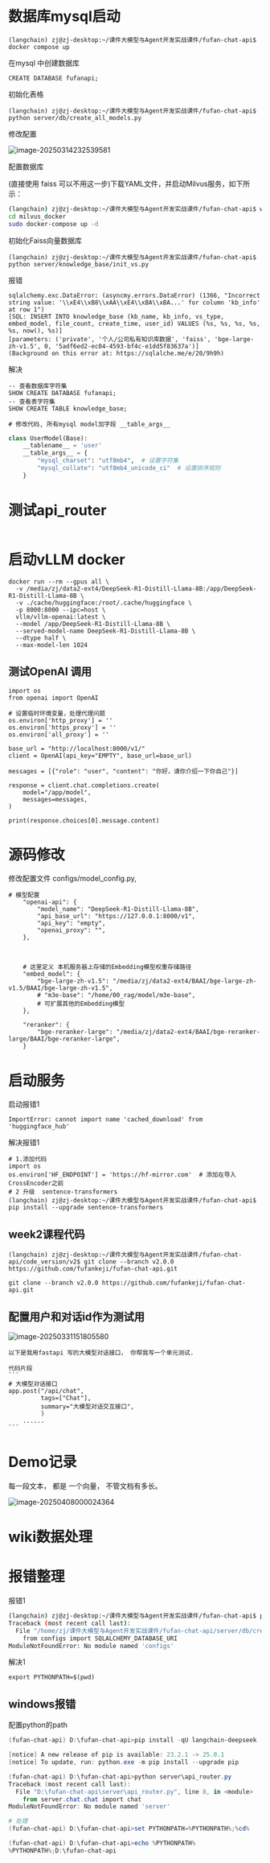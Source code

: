 

# 数据库mysql启动

```shell
(langchain) zj@zj-desktop:~/课件大模型与Agent开发实战课件/fufan-chat-api$ docker compose up
```

在mysql 中创建数据库

```
CREATE DATABASE fufanapi;
```

初始化表格

```
(langchain) zj@zj-desktop:~/课件大模型与Agent开发实战课件/fufan-chat-api$ python server/db/create_all_models.py
```

修改配置

![image-20250314232539581](md-images/image-20250314232539581.png)

配置数据库

(直接使用 faiss 可以不用这一步)下载YAML文件，并启动Milvus服务，如下所示：

```bash
(langchain) zj@zj-desktop:~/课件大模型与Agent开发实战课件/fufan-chat-api$ wget https://github.com/milvus-io/milvus/releases/download/v2.2.16/milvus-standalone-docker-compose.yml -O milvus_docker/docker-compose.yml
cd milvus_docker
sudo docker-compose up -d
```



初始化Faiss向量数据库

```
(langchain) zj@zj-desktop:~/课件大模型与Agent开发实战课件/fufan-chat-api$ python server/knowledge_base/init_vs.py
```

报错

```
sqlalchemy.exc.DataError: (asyncmy.errors.DataError) (1366, "Incorrect string value: '\\xE4\\xB8\\xAA\\xE4\\xBA\\xBA...' for column 'kb_info' at row 1")
[SQL: INSERT INTO knowledge_base (kb_name, kb_info, vs_type, embed_model, file_count, create_time, user_id) VALUES (%s, %s, %s, %s, %s, now(), %s)]
[parameters: ('private', '个人/公司私有知识库数据', 'faiss', 'bge-large-zh-v1.5', 0, '5adf6ed2-ec04-4593-bf4c-e1dd5f83637a')]
(Background on this error at: https://sqlalche.me/e/20/9h9h)
```

解决

```
-- 查看数据库字符集
SHOW CREATE DATABASE fufanapi;
-- 查看表字符集
SHOW CREATE TABLE knowledge_base;

# 修改代码, 所有mysql model加字段 __table_args__

```

```python
class UserModel(Base):
    __tablename__ = 'user'
    __table_args__ = {
        "mysql_charset": "utf8mb4",  # 设置字符集
        "mysql_collate": "utf8mb4_unicode_ci"  # 设置排序规则
    }
```

# 测试api_router

```

```



# 启动vLLM docker

```
docker run --rm --gpus all \
  -v /media/zj/data2-ext4/DeepSeek-R1-Distill-Llama-8B:/app/DeepSeek-R1-Distill-Llama-8B \
  -v ./cache/huggingface:/root/.cache/huggingface \
  -p 8000:8000 --ipc=host \
  vllm/vllm-openai:latest \
  --model /app/DeepSeek-R1-Distill-Llama-8B \
  --served-model-name DeepSeek-R1-Distill-Llama-8B \
  --dtype half \
  --max-model-len 1024
```

## 测试OpenAI 调用

```
import os
from openai import OpenAI

# 设置临时环境变量，处理代理问题
os.environ['http_proxy'] = ''
os.environ['https_proxy'] = ''
os.environ['all_proxy'] = ''

base_url = "http://localhost:8000/v1/"
client = OpenAI(api_key="EMPTY", base_url=base_url)

messages = [{"role": "user", "content": "你好，请你介绍一下你自己"}]

response = client.chat.completions.create(
    model="/app/model",
    messages=messages,
)

print(response.choices[0].message.content)
```

# 源码修改

修改配置文件  configs/model_config.py,

```
# 模型配置
    "openai-api": {
        "model_name": "DeepSeek-R1-Distill-Llama-8B",
        "api_base_url": "https://127.0.0.1:8000/v1",
        "api_key": "empty",
        "openai_proxy": "",
    },



    # 这里定义 本机服务器上存储的Embedding模型权重存储路径
    "embed_model": {
        "bge-large-zh-v1.5": "/media/zj/data2-ext4/BAAI/bge-large-zh-v1.5/BAAI/bge-large-zh-v1.5",
        # "m3e-base": "/home/00_rag/model/m3e-base",
        # 可扩展其他的Embedding模型
    },

    "reranker": {
        "bge-reranker-large": "/media/zj/data2-ext4/BAAI/bge-reranker-large/BAAI/bge-reranker-large",
    }
```



# 启动服务

启动报错1

```
ImportError: cannot import name 'cached_download' from 'huggingface_hub'
```

解决报错1

```
# 1.添加代码
import os
os.environ['HF_ENDPOINT'] = 'https://hf-mirror.com'  # 添加在导入CrossEncoder之前
# 2 升级  sentence-transformers
(langchain) zj@zj-desktop:~/课件大模型与Agent开发实战课件/fufan-chat-api$ pip install --upgrade sentence-transformers
```





## week2课程代码

```
(langchain) zj@zj-desktop:~/课件大模型与Agent开发实战课件/fufan-chat-api/code_version/v2$ git clone --branch v2.0.0 https://github.com/fufankeji/fufan-chat-api.git

git clone --branch v2.0.0 https://github.com/fufankeji/fufan-chat-api.git
```



## 配置用户和对话id作为测试用

![image-20250331151805580](D:\fufan-chat-api\md-images\image-20250331151805580.png)







````
以下是我用fastapi 写的大模型对话接口， 你帮我写一个单元测试.

代码片段
```
# 大模型对话接口
app.post("/api/chat",
         tags=["Chat"],
         summary="大模型对话交互接口",
         )
	......
```

````




# Demo记录

每一段文本， 都是 一个向量， 不管文档有多长。

![image-20250408000024364](开发记录.assets/image-20250408000024364.png)



# wiki数据处理





# 报错整理

报错1

```bash
(langchain) zj@zj-desktop:~/课件大模型与Agent开发实战课件/fufan-chat-api$ python /home/zj/课件大模型与Agent开发实战课件/fufan-chat-api/server/db/create_all_models.py
Traceback (most recent call last):
  File "/home/zj/课件大模型与Agent开发实战课件/fufan-chat-api/server/db/create_all_models.py", line 4, in <module>
    from configs import SQLALCHEMY_DATABASE_URI
ModuleNotFoundError: No module named 'configs'

```

解决1

```
export PYTHONPATH=$(pwd)
```



## windows报错

配置python的path

```powershell
(fufan-chat-api) D:\fufan-chat-api>pip install -qU langchain-deepseek

[notice] A new release of pip is available: 23.2.1 -> 25.0.1
[notice] To update, run: python.exe -m pip install --upgrade pip

(fufan-chat-api) D:\fufan-chat-api>python server\api_router.py
Traceback (most recent call last):
  File "D:\fufan-chat-api\server\api_router.py", line 8, in <module>
    from server.chat.chat import chat
ModuleNotFoundError: No module named 'server'

# 处理
(fufan-chat-api) D:\fufan-chat-api>set PYTHONPATH=%PYTHONPATH%;%cd%

(fufan-chat-api) D:\fufan-chat-api>echo %PYTHONPATH%
%PYTHONPATH%;D:\fufan-chat-api

```



